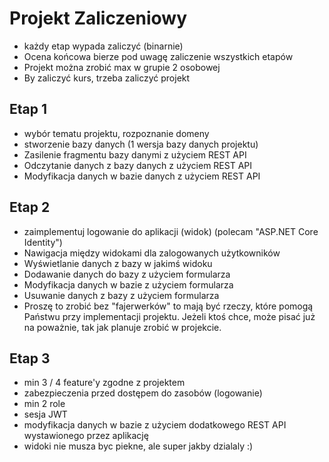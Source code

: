 # Projekt Zaliczeniowy
- każdy etap wypada zaliczyć (binarnie)
- Ocena końcowa bierze pod uwagę zaliczenie wszystkich etapów
- Projekt można zrobić max w grupie 2 osobowej
- By zaliczyć kurs, trzeba zaliczyć projekt

## Etap 1
- wybór tematu projektu, rozpoznanie domeny
- stworzenie bazy danych (1 wersja bazy danych projektu)
- Zasilenie fragmentu bazy danymi z użyciem REST API
- Odczytanie danych z bazy danych z użyciem REST API
- Modyfikacja danych w bazie danych z użyciem REST API

## Etap 2
- zaimplementuj logowanie do aplikacji (widok) (polecam "ASP.NET Core Identity")
- Nawigacja między widokami dla zalogowanych użytkowników
- Wyświetlanie danych z bazy w jakimś widoku
- Dodawanie danych do bazy z użyciem formularza
- Modyfikacja danych w bazie z użyciem formularza
- Usuwanie danych z bazy z użyciem formularza
- Proszę to zrobić bez "fajerwerków" to mają być rzeczy, które pomogą Państwu przy implementacji projektu. Jeżeli ktoś chce, może pisać już na poważnie, tak jak planuje zrobić w projekcie.

## Etap 3
- min 3 / 4 feature'y zgodne z projektem
- zabezpieczenia przed dostępem do zasobów (logowanie)
- min 2 role
- sesja JWT
- modyfikacja danych w bazie z użyciem dodatkowego REST API wystawionego przez aplikację
- widoki nie musza byc piekne, ale super jakby dzialaly :)
